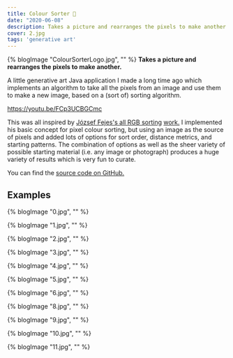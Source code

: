 ```yaml
---
title: Colour Sorter 🌈
date: "2020-06-08"
description: Takes a picture and rearranges the pixels to make another
cover: 2.jpg
tags: 'generative art'
---
```


{% blogImage "ColourSorterLogo.jpg", "" %}
__Takes a picture and rearranges the pixels to make another.__

A little generative art Java application I made a long time ago which implements an algorithm to take all the pixels from an image and use them to make a new image, based on a (sort of) sorting algorithm.

https://youtu.be/FCp3UCBGCmc

This was all inspired by [József Fejes's all RGB sorting]((https://web.archive.org/web/20180812152126/http://joco.name/2014/03/02/all-rgb-colors-in-one-image/)) [work.](http://rainbowsmoke.hu/home) I implemented his basic concept for pixel colour sorting, but using an image as the source of pixels and added lots of options for sort order, distance metrics, and starting patterns. The combination of options as well as the sheer variety of possible starting material (i.e. any image or photograph) produces a huge variety of results which is very fun to curate.

You can find the [source code on GitHub.](https://github.com/justinpinkney/ColourSorter)

## Examples

{% blogImage "0.jpg", "" %}

{% blogImage "1.jpg", "" %}

{% blogImage "2.jpg", "" %}

{% blogImage "3.jpg", "" %}

{% blogImage "4.jpg", "" %}

{% blogImage "5.jpg", "" %}

{% blogImage "6.jpg", "" %}

{% blogImage "8.jpg", "" %}

{% blogImage "9.jpg", "" %}

{% blogImage "10.jpg", "" %}

{% blogImage "11.jpg", "" %}